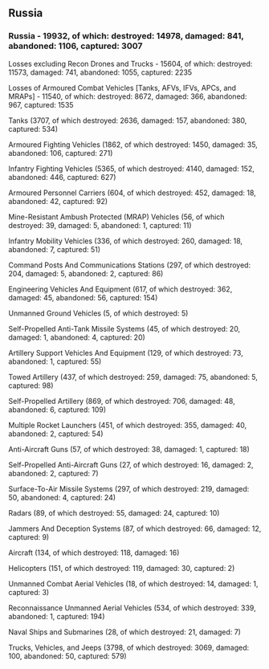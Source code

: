 
 
 ## Russia
 
 ### Russia - 19932, of which: destroyed: 14978, damaged: 841, abandoned: 1106, captured: 3007

 Losses excluding Recon Drones and Trucks - 15604, of which: destroyed: 11573, damaged: 741, abandoned: 1055, captured: 2235

 Losses of Armoured Combat Vehicles [Tanks, AFVs, IFVs, APCs, and MRAPs] - 11540, of which: destroyed: 8672, damaged: 366, abandoned: 967, captured: 1535

 

 

 Tanks (3707, of which destroyed: 2636, damaged: 157, abandoned: 380, captured: 534)

 Armoured Fighting Vehicles (1862, of which destroyed: 1450, damaged: 35, abandoned: 106, captured: 271)

 Infantry Fighting Vehicles (5365, of which destroyed: 4140, damaged: 152, abandoned: 446, captured: 627)

 Armoured Personnel Carriers (604, of which destroyed: 452, damaged: 18, abandoned: 42, captured: 92)

 Mine-Resistant Ambush Protected (MRAP) Vehicles (56, of which destroyed: 39, damaged: 5, abandoned: 1, captured: 11)

 Infantry Mobility Vehicles (336, of which destroyed: 260, damaged: 18, abandoned: 7, captured: 51)

 Command Posts And Communications Stations (297, of which destroyed: 204, damaged: 5, abandoned: 2, captured: 86)

 Engineering Vehicles And Equipment (617, of which destroyed: 362, damaged: 45, abandoned: 56, captured: 154)

 Unmanned Ground Vehicles (5, of which destroyed: 5)

 Self-Propelled Anti-Tank Missile Systems (45, of which destroyed: 20, damaged: 1, abandoned: 4, captured: 20)

 Artillery Support Vehicles And Equipment (129, of which destroyed: 73, abandoned: 1, captured: 55)

 Towed Artillery (437, of which destroyed: 259, damaged: 75, abandoned: 5, captured: 98)

 Self-Propelled Artillery (869, of which destroyed: 706, damaged: 48, abandoned: 6, captured: 109)

 Multiple Rocket Launchers (451, of which destroyed: 355, damaged: 40, abandoned: 2, captured: 54)

 Anti-Aircraft Guns (57, of which destroyed: 38, damaged: 1, captured: 18)

 Self-Propelled Anti-Aircraft Guns (27, of which destroyed: 16, damaged: 2, abandoned: 2, captured: 7)

 Surface-To-Air Missile Systems (297, of which destroyed: 219, damaged: 50, abandoned: 4, captured: 24)

 Radars (89, of which destroyed: 55, damaged: 24, captured: 10)

 Jammers And Deception Systems (87, of which destroyed: 66, damaged: 12, captured: 9)

 Aircraft (134, of which destroyed: 118, damaged: 16)

 Helicopters (151, of which destroyed: 119, damaged: 30, captured: 2)

 Unmanned Combat Aerial Vehicles (18, of which destroyed: 14, damaged: 1, captured: 3)

 Reconnaissance Unmanned Aerial Vehicles (534, of which destroyed: 339, abandoned: 1, captured: 194)

 Naval Ships and Submarines (28, of which destroyed: 21, damaged: 7)

 Trucks, Vehicles, and Jeeps (3798, of which destroyed: 3069, damaged: 100, abandoned: 50, captured: 579)

